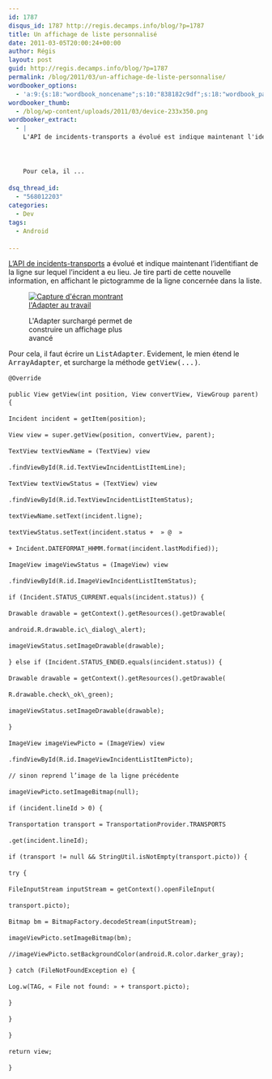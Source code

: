 ```yaml
---
id: 1787
disqus_id: 1787 http://regis.decamps.info/blog/?p=1787
title: Un affichage de liste personnalisé
date: 2011-03-05T20:00:24+00:00
author: Régis
layout: post
guid: http://regis.decamps.info/blog/?p=1787
permalink: /blog/2011/03/un-affichage-de-liste-personnalise/
wordbooker_options:
  - 'a:9:{s:18:"wordbook_noncename";s:10:"838182c9df";s:18:"wordbook_page_post";s:4:"-100";s:18:"wordbook_orandpage";s:1:"2";s:23:"wordbook_default_author";s:1:"1";s:23:"wordbook_extract_length";s:3:"256";s:19:"wordbook_actionlink";s:3:"300";s:26:"wordbooker_publish_default";s:2:"on";s:18:"wordbook_attribute";s:0:"";s:29:"wordbooker_status_update_text";s:33:"New blog post :  %title% - %link%";}'
wordbooker_thumb:
  - /blog/wp-content/uploads/2011/03/device-233x350.png
wordbooker_extract:
  - |
    L'API de incidents-transports a évolué est indique maintenant l'identifiant de la ligne sur lequel l'incident a eu lieu. Je tire parti de cette nouvelle information, en affichant le pictogramme de la ligne concernée dans la liste.
    
    
    
    Pour cela, il ...

dsq_thread_id:
  - "568012203"
categories:
  - Dev
tags:
  - Android

---
```

[L’API de incidents-transports](http://www.incidents-transports.com/dev/) a évolué et indique maintenant l’identifiant de la ligne sur lequel l’incident a eu lieu. Je tire parti de cette nouvelle information, en affichant le pictogramme de la ligne concernée dans la liste. <figure id="attachment_1789" style="width: 233px" class="wp-caption alignnone">

[<img src="/blog/wp-content/uploads/2011/03/device-233x350.png" alt="Capture d&#039;écran montrant l&#039;Adapter au travail" title="Liste des incidents avec Custom Adapter" width="233" height="350" class="size-medium wp-image-1789" srcset="/blog/wp-content/uploads/2011/03/device-233x350.png 233w, /blog/wp-content/uploads/2011/03/device.png 320w" sizes="(max-width: 233px) 100vw, 233px" />](/blog/wp-content/uploads/2011/03/device.png)<figcaption class="wp-caption-text">L'Adapter surchargé permet de construire un affichage plus avancé</figcaption></figure> 

Pour cela, il faut écrire un <tt>ListAdapter</tt>. Evidement, le mien étend le <tt>ArrayAdapter</tt>, et surcharge la méthode <tt>getView(...)</tt>.

```
@Override
	  
public View getView(int position, View convertView, ViewGroup parent) {
		  
Incident incident = getItem(position);

View view = super.getView(position, convertView, parent);
		  
TextView textViewName = (TextView) view
				  
.findViewById(R.id.TextViewIncidentListItemLine);
		  
TextView textViewStatus = (TextView) view
				  
.findViewById(R.id.TextViewIncidentListItemStatus);
		  
textViewName.setText(incident.ligne);
		  
textViewStatus.setText(incident.status +  » @  »
				  
+ Incident.DATEFORMAT_HHMM.format(incident.lastModified));

ImageView imageViewStatus = (ImageView) view
				  
.findViewById(R.id.ImageViewIncidentListItemStatus);
		  
if (Incident.STATUS_CURRENT.equals(incident.status)) {
			  
Drawable drawable = getContext().getResources().getDrawable(
					  
android.R.drawable.ic\_dialog\_alert);
			  
imageViewStatus.setImageDrawable(drawable);
		  
} else if (Incident.STATUS_ENDED.equals(incident.status)) {
			  
Drawable drawable = getContext().getResources().getDrawable(
					  
R.drawable.check\_ok\_green);
			  
imageViewStatus.setImageDrawable(drawable);
		  
}

ImageView imageViewPicto = (ImageView) view
				  
.findViewById(R.id.ImageViewIncidentListItemPicto);
		  
// sinon reprend l’image de la ligne précédente
		  
imageViewPicto.setImageBitmap(null);
		  
if (incident.lineId > 0) {
			  
Transportation transport = TransportationProvider.TRANSPORTS
					  
.get(incident.lineId);
			  
if (transport != null && StringUtil.isNotEmpty(transport.picto)) {
				  
try {
					  
FileInputStream inputStream = getContext().openFileInput(
							  
transport.picto);
					  
Bitmap bm = BitmapFactory.decodeStream(inputStream);
					  
imageViewPicto.setImageBitmap(bm);
					  
//imageViewPicto.setBackgroundColor(android.R.color.darker_gray);
				  
} catch (FileNotFoundException e) {
					  
Log.w(TAG, « File not found: » + transport.picto);
				  
}
			  
}
		  
}
		  
return view;
	  
}
```
